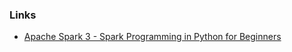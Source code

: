 ### Links
- [Apache Spark 3 - Spark Programming in Python for Beginners](https://www.udemy.com/course/apache-spark-programming-in-python-for-beginners/)